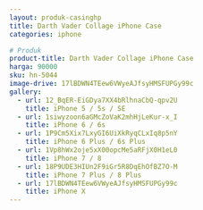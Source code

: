```yaml
---
layout: produk-casinghp
title: Darth Vader Collage iPhone Case
categories: iphone

# Produk
product-title: Darth Vader Collage iPhone Case
harga: 90000
sku: hn-5044
image-drive: 17lBDWN4TEew6VWyeAJfsyHMSFUPGy99c
gallery:
  - url: 12_BqER-EiGDya7XX4bRlhnaCbQ-qpv2U
    title: iPhone 5 / 5s / SE
  - url: 1siwyzoon6aGMcZoVaK2mhHjLeKur-x_I
    title: iPhone 6 / 6s
  - url: 1P9Cm5Xix7LxyGI6UiXkRyqCLxIq8p5nY
    title: iPhone 6 Plus / 6s Plus
  - url: 1Vp8hWx2oje5xX00opcMe5aRFjX0H1eL0
    title: iPhone 7 / 8
  - url: 18P9UDE3HIUn2F9iGr5R8DqEhOfBZ7O-M
    title: iPhone 7 Plus / 8 Plus
  - url: 17lBDWN4TEew6VWyeAJfsyHMSFUPGy99c
    title: iPhone X
---
```

